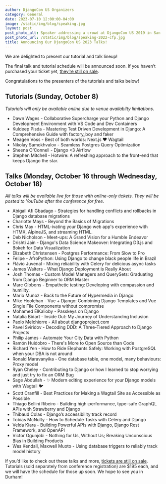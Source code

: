 ```yaml
---
author: DjangoCon US Organizers
category: General
date: 2023-07-10 12:00:00-04:00
image: /static/img/blog/speaking.jpg
layout: post
post_photo_alt: Speaker addressing a crowd at DjangoCon US 2019 in San Diego
post_photo_url: /static/img/blog/speaking-2022-cfp.jpg
title: Announcing Our DjangoCon US 2023 Talks!
---
```


We are delighted to present our tutorial and talk lineup!

The final talk and tutorial schedule will be announced soon. If you haven’t purchased your ticket yet, [they’re still on sale]({{site.ticket_link}}).

Congratulations to the presenters of the tutorials and talks below!

## Tutorials (Sunday, October 8)

_Tutorials will only be available online due to venue availabilty limitations._

-   Dawn Wages - Collaborative Supercharge your Python and Django Development Environment with VS Code and Dev Containers
-   Kuldeep Pisda - Mastering Test Driven Development in Django: A Comprehensive Guide with factory_boy and faker
-   Meagen Voss - Best of both worlds: Next.js ❤️ Wagtail
-   Nikolay Samokhvalov - Seamless Postgres Query Optimization
-   Sheena O'Connell - Django <3 Airflow
-   Stephen Mitchell - Hotwire: A refreshing approach to the front-end that keeps Django the star.

## Talks (Monday, October 16 through Wednesday, October 18)

_All talks will be available live for those with online-only tickets. They will be posted to YouTube after the conference for free._

-   Abigail Afi Gbadago - Strategies for handling conflicts and rollbacks in Django database migrations
-   Charlotte Mays - Beyond the Basics of Migrations
-   Chris May - HTML-ivating your Django web app's experience with HTMX, AlpineJS, and streaming HTML.
-   Deb Nicholson - Meet-ups: A Grand Vision for a Humble Endeavor
-   Drishti Jain - Django's Data Science Makeover: Integrating D3.js and Bokeh for Data Visualization
-   Elizabeth Christensen - Postgres Performance: From Slow to Pro
-   Felipe - AfroPython: Using Django to change black people life in Brazil
-   Flávio Juvenal - Mixing reliability with Celery for delicious async tasks
-   James Walters - What Django Deployment is Really About
-   Josh Thomas - Custom Model Managers and QuerySets: Graduating from Django Beginner to ORM Master
-   Marc Gibbons - Empathetic testing: Developing with compassion and humility.
-   Mario Munoz - Back to the Future of Hypermedia in Django
-   Mike Hoolehan - Vue + Django: Combining Django Templates and Vue Single File Components without compromise
-   Mohamed ElKalioby - Passkeys on Django
-   Natalia Bidart - Inside Out: My Journey of Understanding Inclusion
-   Paolo Melchiorre - All about djangoproject.com
-   Pavel Sviridov - Decoding DDD: A Three-Tiered Approach to Django Projects
-   Philip James - Automate Your City Data with Python
-   Ramón Huidobro - There's More to Open Source than Code
-   Richard Yen - How to Ride Elephants Safely: Working with PostgreSQL when your DBA is not around
-   Ronald Maravanyika - One database table, one model, many behaviours: Proxy model
-   Ryan Cheley - Contributing to Django or how I learned to stop worrying and just try to fix an ORM Bug
-   Sage Abdullah - ✨ Modern editing experience for your Django models with Wagtail 🐦
-   Scott Cranfill - Best Practices for Making a Wagtail Site as Accessible as Possible
-   Thiago Bellini Ribeiro - Building high-performance, type-safe GraphQL APIs with Strawberry and Django
-   Thibaud Colas - Django’s accessibility track record
-   Tobias McNulty - How to Schedule Tasks with Celery and Django
-   Velda Kiara - Building Powerful APIs with Django, Django Rest Framework, and OpenAPI
-   Victor Ogunjobi - Nothing for Us, Without Us; Breaking Unconscious Bias in Building Products
-   Wes Kendall, Maxwell Muoto - Using database triggers to reliably track model history

If you’d like to check out these talks and more, [tickets are still on sale]({{site.ticket_link}}). Tutorials (sold separately from conference registration) are $195 each, and we will have the schedule for those up soon. We hope to see you in Durham!
